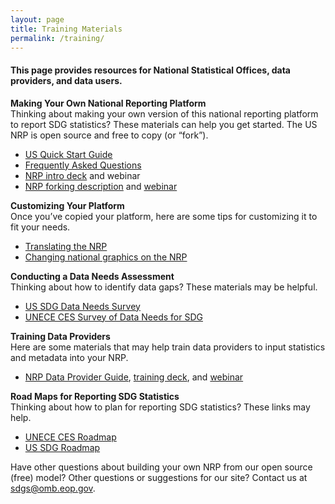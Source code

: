 ```yaml
---
layout: page
title: Training Materials
permalink: /training/
---
```


<h4>This page provides resources for National Statistical Offices, data providers, and data users. </h4>

**Making Your Own National Reporting Platform**
<br/>Thinking about making your own version of this national reporting platform to report SDG statistics? These materials can help you get started. The US NRP is open source and free to copy (or “fork”).

- <a href="{{ site.baseurl }}/assets/documents/Quick%20Start%20Guide%2004.28.17.pdf" target="_blank">US Quick Start Guide</a>
- <a href="{{ site.baseurl }}/assets/documents/FAQ%20National%20Reporting%20Platform%20current.pdf" target="_blank">Frequently Asked Questions</a>
- <a href="{{ site.baseurl }}/assets/documents/NRP%20Quickstart%204.28.17.pptx" target="_blank">NRP intro deck</a> and webinar
- <a href="{{ site.baseurl }}/assets/documents/How.the.UK.have.set.up.their.copy.of.the.US.SDGs.tool.v0_2.pdf" target="_blank">NRP forking description</a> and <a href="https://drive.google.com/a/nyu.edu/file/d/0BwiQGA4nFw7teTRUNmNaUEM1UW8/view?usp=drive_web" target="_blank">webinar</a>

**Customizing Your Platform**
<br/>Once you’ve copied your platform, here are some tips for customizing it to fit your needs.

- <a href="#">Translating the NRP</a>
- <a href="https://github.com/datasciencecampus/sdg-indicators/wiki/What-do-we-need-to-change" target="_blank">Changing national graphics on the NRP</a> 

**Conducting a Data Needs Assessment**
<br/>Thinking about how to identify data gaps? These materials may be helpful.

- <a href="{{ site.baseurl }}/assets/documents/SDG%20Data%20Stocktaking%20Survey%20(SurveyMonkey).pdf" target="_blank">US SDG Data Needs Survey</a> 
- <a href="https://statswiki.unece.org/download/attachments/127666441/Self-assessment%20template%20on%20availability%20of%20SDG%20indicators.xlsx?version=3&modificationDate=1484038447257&api=v2" target="_blank">UNECE CES Survey of Data Needs for SDG</a>

**Training Data Providers**
<br/>Here are some materials that may help train data providers to input statistics and metadata into your NRP.

- <a href="{{ site.baseurl }}/assets/documents/Training_Guide_SDG-NRP_20170201.docx">NRP Data Provider Guide</a>, <a href="{{ site.baseurl }}/assets/documents/USG%20NRP%20SDG%2020170324.pptx" target="_blank">training deck</a>, and <a href="https://www.youtube.com/watch?v=gPq3jB_sfFw">webinar</a> 

**Road Maps for Reporting SDG Statistics**
<br/>Thinking about how to plan for reporting SDG statistics? These links may help.

- <a href="https://www.unece.org/fileadmin/DAM/stats/documents/ece/ces/2017/CES_2-Road_Map_on_Statistics_for_SDGs_final.pdf" target="_blank">UNECE CES Roadmap</a> 
- <a href="{{ site.baseurl }}/assets/documents/us-sdg-report%20(5).pdf" target="_blank">US SDG Roadmap</a> 

Have other questions about building your own NRP from our open source (free) model? Other questions or suggestions for our site? Contact us at <a href="mailto:sdgs@omb.eop.gov">sdgs@omb.eop.gov</a>.
